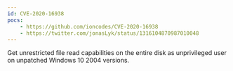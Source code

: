 ```yaml
---
id: CVE-2020-16938
pocs:
    - https://github.com/ioncodes/CVE-2020-16938
    - https://twitter.com/jonasLyk/status/1316104870987010048
---
```

Get unrestricted file read capabilities on the entire disk as unprivileged user on unpatched Windows 10 2004 versions.
